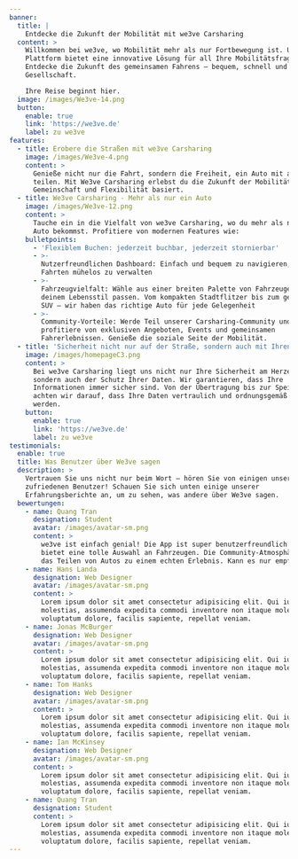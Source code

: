 ```yaml
---
banner:
  title: |
    Entdecke die Zukunft der Mobilität mit we3ve Carsharing
  content: >
    Willkommen bei we3ve, wo Mobilität mehr als nur Fortbewegung ist. Unsere
    Plattform bietet eine innovative Lösung für all Ihre Mobilitätsfragen.
    Entdecke die Zukunft des gemeinsamen Fahrens – bequem, schnell und in guter
    Gesellschaft.

    Ihre Reise beginnt hier.
  image: /images/We3ve-14.png
  button:
    enable: true
    link: 'https://we3ve.de'
    label: zu we3ve
features:
  - title: Erobere die Straßen mit we3ve Carsharing
    image: /images/We3ve-4.png
    content: >
      Genieße nicht nur die Fahrt, sondern die Freiheit, ein Auto mit anderen zu
      teilen. Mit We3ve Carsharing erlebst du die Zukunft der Mobilität, die auf
      Gemeinschaft und Flexibilität basiert.
  - title: We3ve Carsharing - Mehr als nur ein Auto
    image: /images/We3ve-12.png
    content: >
      Tauche ein in die Vielfalt von we3ve Carsharing, wo du mehr als nur ein
      Auto bekommst. Profitiere von modernen Features wie:
    bulletpoints:
      - 'Flexiblem Buchen: jederzeit buchbar, jederzeit stornierbar'
      - >-
        Nutzerfreundlichen Dashboard: Einfach und bequem zu navigieren, um deine
        Fahrten mühelos zu verwalten
      - >-
        Fahrzeugvielfalt: Wähle aus einer breiten Palette von Fahrzeugen, die zu
        deinem Lebensstil passen. Vom kompakten Stadtflitzer bis zum geräumigen
        SUV – wir haben das richtige Auto für jede Gelegenheit
      - >-
        Community-Vorteile: Werde Teil unserer Carsharing-Community und
        profitiere von exklusiven Angeboten, Events und gemeinsamen
        Fahrerlebnissen. Genieße die soziale Seite der Mobilität.
  - title: 'Sicherheit nicht nur auf der Straße, sondern auch mit Ihren Daten'
    image: /images/homepageC3.png
    content: >
      Bei we3ve Carsharing liegt uns nicht nur Ihre Sicherheit am Herzen,
      sondern auch der Schutz Ihrer Daten. Wir garantieren, dass Ihre
      Informationen immer sicher sind. Von der Übertragung bis zur Speicherung
      achten wir darauf, dass Ihre Daten vertraulich und ordnungsgemäß behandelt
      werden.
    button:
      enable: true
      link: 'https://we3ve.de'
      label: zu we3ve
testimonials:
  enable: true
  title: Was Benutzer über We3ve sagen
  description: >
    Vertrauen Sie uns nicht nur beim Wort – hören Sie von einigen unserer
    zufriedenen Benutzer! Schauen Sie sich unten einige unserer
    Erfahrungsberichte an, um zu sehen, was andere über We3ve sagen.
  bewertungen:
    - name: Quang Tran
      designation: Student
      avatar: /images/avatar-sm.png
      content: >
        we3ve ist einfach genial! Die App ist super benutzerfreundlich und
        bietet eine tolle Auswahl an Fahrzeugen. Die Community-Atmosphäre macht
        das Teilen von Autos zu einem echten Erlebnis. Kann es nur empfehlen!
    - name: Hans Landa
      designation: Web Designer
      avatar: /images/avatar-sm.png
      content: >
        Lorem ipsum dolor sit amet consectetur adipisicing elit. Qui iusto illo
        molestias, assumenda expedita commodi inventore non itaque molestiae
        voluptatum dolore, facilis sapiente, repellat veniam.
    - name: Jonas McBurger
      designation: Web Designer
      avatar: /images/avatar-sm.png
      content: >
        Lorem ipsum dolor sit amet consectetur adipisicing elit. Qui iusto illo
        molestias, assumenda expedita commodi inventore non itaque molestiae
        voluptatum dolore, facilis sapiente, repellat veniam.
    - name: Tom Hanks
      designation: Web Designer
      avatar: /images/avatar-sm.png
      content: >
        Lorem ipsum dolor sit amet consectetur adipisicing elit. Qui iusto illo
        molestias, assumenda expedita commodi inventore non itaque molestiae
        voluptatum dolore, facilis sapiente, repellat veniam.
    - name: Ian McKinsey
      designation: Web Designer
      avatar: /images/avatar-sm.png
      content: >
        Lorem ipsum dolor sit amet consectetur adipisicing elit. Qui iusto illo
        molestias, assumenda expedita commodi inventore non itaque molestiae
        voluptatum dolore, facilis sapiente, repellat veniam.
    - name: Quang Tran
      designation: Student
      content: >
        Lorem ipsum dolor sit amet consectetur adipisicing elit. Qui iusto illo
        molestias, assumenda expedita commodi inventore non itaque molestiae
        voluptatum dolore, facilis sapiente, repellat veniam.
---
```


